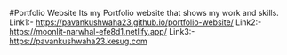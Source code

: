 #Portfolio Website
Its my Portfolio website that shows my work and skills.
Link1:-
https://pavankushwaha23.github.io/portfolio-website/
Link2:-
https://moonlit-narwhal-efe8d1.netlify.app/
Link3:-
https://pavankushwaha23.kesug.com
